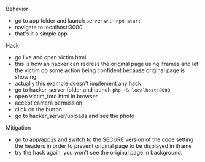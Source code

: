 Behavior
- go to app folder and launch server with `npm start`
- navigate to localhost:3000
- that's it a simple app

Hack
- go live and open victim.html
- this is how an hacker can redress the original page using iframes and let the victim do some action being confident because original page is showing
- actually this example doesn't implement any hack
- go to hacker_server folder and launch `php -S localhost:8000`
- open victim_foto.html in browser
- accept camera permission
- click on the button
- go to hacker_server/uploads and see the photo 

Mitigation
- go to app/app.js and switch to the SECURE version of the code setting the headers in order to prevent original page to be displayed in iframe
- try the hack again, you won't see the original page in background.